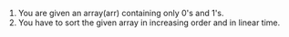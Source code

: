 1. You are given an array(arr) containing only 0's and 1's.
2. You have to sort the given array in increasing order and in linear time.

